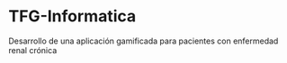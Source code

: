 # TFG-Informatica
Desarrollo de una aplicación gamificada para pacientes con enfermedad renal crónica
